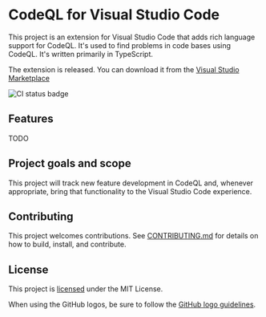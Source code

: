 # CodeQL for Visual Studio Code

This project is an extension for Visual Studio Code that adds rich language support for CodeQL. It's used to find problems in code bases using CodeQL. It's written primarily in TypeScript.

The extension is released. You can download it from the [Visual Studio Marketplace](https://marketplace.visualstudio.com/items?itemName=github.vscode-codeql)

![CI status badge](https://github.com/github/vscode-codeql/workflows/Build%20Extension/badge.svg)

## Features

TODO

## Project goals and scope

This project will track new feature development in CodeQL and, whenever appropriate, bring that functionality to the Visual Studio Code experience.

## Contributing

This project welcomes contributions. See [CONTRIBUTING.md](CONTRIBUTING.md) for details on how to build, install, and contribute.

## License

This project is [licensed](LICENSE.md) under the MIT License. 

When using the GitHub logos, be sure to follow the [GitHub logo guidelines](https://github.com/logos).
